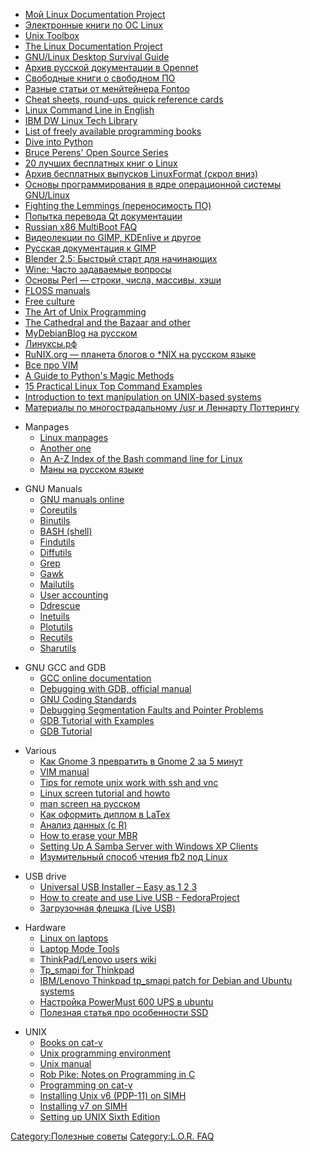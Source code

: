   - [Мой Linux Documentation
    Project](http://rus-linux.net/lib.php?name=/MyLDP/index)
  - [Электронные книги по ОС
    Linux](http://rus-linux.net/lib.php?name=/MyLDP/BOOKS/books)
  - [Unix Toolbox](http://cb.vu/unixtoolbox.xhtml)
  - [The Linux Documentation Project](http://www.tldp.org/)
  - [GNU/Linux Desktop Survival
    Guide](http://www.togaware.com/linux/survivor/)
  - [Архив русской документации в Opennet](http://www.opennet.ru/docs/)
  - [Свободные книги о свободном
    ПО](http://www.altlinux.org/Books:Main_page)
  - [Разные статьи от менйтейнера
    Fontoo](http://www.funtoo.org/wiki/Category:Articles)
  - [Cheat sheets, round-ups, quick reference
    cards](http://www.cheat-sheets.org/)
  - [Linux Command Line in
    English](http://www.linuxguide.it/linux_commands_line_en.htm)
  - [IBM DW Linux Tech
    Library](https://www.ibm.com/developerworks/views/linux/libraryview.jsp)
  - [List of freely available programming
    books](http://stackoverflow.com/questions/194812/list-of-freely-available-programming-books)
  - [Dive into Python](http://www.diveintopython.net/)
  - [Bruce Perens' Open Source
    Series](http://www.informit.com/promotions/promotion.aspx?promo=135563)
  - [20 лучших бесплатных книг о
    Linux](http://rus-linux.net/nlib.php?name=/MyLDP/freesoft/FreeBooks/free20books.html)
  - [Архив бесплатных выпусков LinuxFormat (скрол
    вниз)](http://www.linuxformat.ru/archive.phtml)
  - [Основы программирования в ядре операционной системы
    GNU/Linux](http://sevik.ru/syslinux/)
  - [Fighting the Lemmings (переносимость
    ПО)](http://lex.iki.rssi.ru/~serj/docs/lemmings_ru/)
  - [Попытка перевода Qt документации](http://doc.crossplatform.ru/qt/)
  - [Russian x86 MultiBoot
    FAQ](http://ru.wikibooks.org/wiki/Russian_x86_MultiBoot_FAQ)
  - [Видеолекции по GIMP, KDEnlive и
    другое](http://www.linux.panzins.ru/)
  - [Русская документация к GIMP](http://docs.gimp.org/ru/)
  - [Blender 2.5: Быстрый старт для
    начинающих](http://b3d.mezon.ru/index.php/Blender_2.5_starting_guide)
  - [Wine: Часто задаваемые
    вопросы](http://rus-linux.net/lib.php?name=MyLDP/FAQ/wine-faq.html)
  - [Основы Perl — строки, числа, массивы,
    хэши](http://eax.me/perl-basics/)
  - [FLOSS manuals](http://en.flossmanuals.net/)
  - [Free culture](http://www.free-culture.cc/)
  - [The Art of Unix
    Programming](http://www.catb.org/~esr/writings/taoup/)
  - [The Cathedral and the Bazaar and
    other](http://www.catb.org/~esr/writings/cathedral-bazaar/)
  - [MyDebianBlog на русском](http://mydebianblog.blogspot.com/)
  - [Линуксы.рф](http://www.линуксы.рф/)
  - [RuNIX.org — планета блогов о \*NIX на русском
    языке](http://runix.org/)
  - [Все про VIM](http://www.allaboutvim.ru/)
  - [A Guide to Python's Magic
    Methods](http://www.rafekettler.com/magicmethods.html)
  - [15 Practical Linux Top Command
    Examples](http://www.thegeekstuff.com/2010/01/15-practical-unix-linux-top-command-examples/)
  - [Introduction to text manipulation on UNIX-based
    systems](http://www.ibm.com/developerworks/aix/library/au-unixtext/index.html)
  - [Материалы по многострадальному /usr и Леннарту
    Поттерингу](Материалы_по_многострадальному_usr_и_Леннарту_Поттерингу)

<!-- end list -->

  - Manpages
      - [Linux manpages](http://www.linuxmanpages.com/)
      - [Another one](http://linux.die.net/man/)
      - [An A-Z Index of the Bash command line for
        Linux](http://ss64.com/bash/)
      - [Маны на русском языке](http://www.opennet.ru/man.shtml)

<!-- end list -->

  - GNU Manuals
      - [GNU manuals online](http://www.gnu.org/manual/)
      - [Coreutils](http://www.gnu.org/s/coreutils/manual/coreutils.html)
      - [Binutils](http://sourceware.org/binutils/docs-2.21/binutils/index.html)
      - [BASH
        (shell)](http://www.gnu.org/software/bash/manual/bash.html)
      - [Findutils](http://www.gnu.org/software/findutils/manual/html_mono/find.html)
      - [Diffutils](http://www.gnu.org/software/diffutils/manual/)
      - [Grep](http://www.gnu.org/software/grep/manual/grep.html)
      - [Gawk](http://www.gnu.org/software/gawk/manual/gawk.html)
      - [Mailutils](http://mailutils.org/manual/mailutils.html)
      - [User
        accounting](http://www.gnu.org/software/acct/manual/html_mono/accounting.html)
      - [Ddrescue](http://www.gnu.org/software/ddrescue/manual/ddrescue_manual.html)
      - [Inetuils](http://www.gnu.org/software/inetutils/manual/inetutils.html)
      - [Plotutils](http://www.gnu.org/software/plotutils/manual/en/plotutils.html)
      - [Recutils](http://www.gnu.org/software/recutils/manual/recutils.html)
      - [Sharutils](http://www.gnu.org/software/sharutils/manual/html_mono/sharutils.html)

<!-- end list -->

  - GNU GCC and GDB
      - [GCC online documentation](http://gcc.gnu.org/onlinedocs/)
      - [Debugging with GDB, official
        manual](http://sources.redhat.com/gdb/current/onlinedocs/gdb.html)
      - [GNU Coding
        Standards](http://www.gnu.org/prep/standards/standards.html)
      - [Debugging Segmentation Faults and Pointer
        Problems](http://www.cprogramming.com/debugging/segfaults.html)
      - [GDB Tutorial with
        Examples](http://www.cprogramming.com/gdb.html)
      - [GDB Tutorial](http://www.cprogramming.com/gdbtutorial.html)

<!-- end list -->

  - Various
      - [Как Gnome 3 превратить в Gnome 2 за 5
        минут](http://aboutfedora.ru/2012/03/%D0%BA%D0%B0%D0%BA-gnome-3-%D0%BF%D1%80%D0%B5%D0%B2%D1%80%D0%B0%D1%82%D0%B8%D1%82%D1%8C-%D0%B2-gnome-2-%D0%B7%D0%B0-5-%D0%BC%D0%B8%D0%BD%D1%83%D1%82/)
      - [VIM manual](http://vimdoc.sourceforge.net/htmldoc/usr_toc.html)
      - [Tips for remote unix work with ssh and
        vnc](http://shebang.brandonmintern.com/tips-for-remote-unix-work-ssh-screen-and-vnc)
      - [Linux screen tutorial and
        howto](http://www.rackaid.com/resources/linux-screen-tutorial-and-how-to/)
      - [man screen на русском](http://xgu.ru/wiki/man:screen)
      - [Как оформить диплом в
        LaTex](http://mydebianblog.blogspot.com/2008/11/latex.html)
      - [Анализ данных (c
        R)](http://www.inp.nsk.su/~baldin/DataAnalysis/index.html)
      - [How to erase your
        MBR](http://www.axllent.org/docs/data_storage/erase_your_mbr)
      - [Setting Up A Samba Server with Windows XP
        Clients](https://www.ccs.uky.edu/docs/samba.htm)
      - [Изумительный способ чтения fb2 под
        Linux](https://www.linux.org.ru/forum/talks/3599767)

<!-- end list -->

  - USB drive
      - [Universal USB Installer – Easy
        as 1 2 3](http://www.pendrivelinux.com/universal-usb-installer-easy-as-1-2-3/)
      - [How to create and use Live USB -
        FedoraProject](http://fedoraproject.org/wiki/How_to_create_and_use_Live_USB#System_Requirements)
      - [Загрузочная флешка (Live
        USB)](http://kastaneda.kiev.ua/desktop/live_usb.html)

<!-- end list -->

  - Hardware
      - [Linux on laptops](http://www.linlap.com)
      - [Laptop Mode
        Tools](https://wiki.archlinux.org/index.php/Laptop_Mode_Tools)
      - [ThinkPad/Lenovo users wiki](http://www.thinkwiki.org/)
      - [Tp_smapi for
        Thinkpad](https://wiki.archlinux.org/index.php/Tp_smapi)
      - [IBM/Lenovo Thinkpad tp_smapi patch for Debian and Ubuntu
        systems](http://blog.gnu-designs.com/ibmlenovo-thinkpad-tp_smapi-patch-for-debian-and-ubuntu-systems/)
      - [Настройка PowerMust 600 UPS в
        ubuntu](http://unbelll.blogspot.com/2011/03/powermust-600-ups-ubuntu.html)
      - [Полезная статья про особенности
        SSD](http://emulek.blogspot.ru/2013/04/ssd.html)

<!-- end list -->

  - UNIX
      - [Books on cat-v](http://books.cat-v.org/)
      - [Unix programming
        environment](http://books.cat-v.org/computer-science/unix-programming-environment/)
      - [Unix
        manual](http://cm.bell-labs.com/cm/cs/who/dmr/1stEdman.html)
      - [Rob Pike: Notes on Programming in
        C](http://doc.cat-v.org/bell_labs/pikestyle)
      - [Programming on cat-v](http://doc.cat-v.org/programming/)
      - [Installing Unix v6 (PDP-11) on
        SIMH](http://gunkies.org/wiki/Installing_Unix_v6_\(PDP-11\)_on_SIMH)
      - [Installing v7 on
        SIMH](http://gunkies.org/wiki/Installing_v7_on_SIMH)
      - [Setting up UNIX Sixth
        Edition](http://gunkies.org/wiki/Setting_up_UNIX_Sixth_Edition)

[Category:Полезные советы](Category:Полезные_советы)
[Category:L.O.R. FAQ](Category:L.O.R._FAQ)